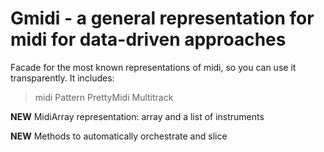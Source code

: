 # Gmidi - a general representation for midi for data-driven approaches

Facade for the most known representations of midi, so you can use it transparently. It includes:
>midi Pattern
>PrettyMidi
>Multitrack

**NEW** MidiArray representation: array and a list of instruments

**NEW** Methods to automatically orchestrate and slice

